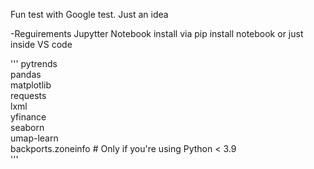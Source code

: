 Fun test with Google test. 
Just an idea


-Reguirements
Jupytter Notebook install via pip install notebook or just inside VS code

'''
pytrends\
pandas\
matplotlib\
requests\
lxml\
yfinance\
seaborn\
umap-learn\
backports.zoneinfo  # Only if you're using Python < 3.9\
'''
